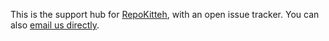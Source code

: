 This is the support hub for [RepoKitteh](https://repokitteh.io), with an open issue tracker. You can also [email us directly](support@repokitteh.io).
